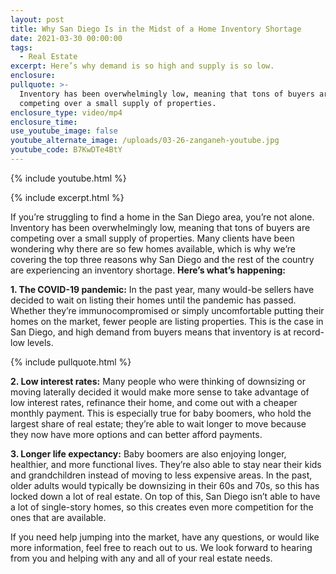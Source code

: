 ```yaml
---
layout: post
title: Why San Diego Is in the Midst of a Home Inventory Shortage
date: 2021-03-30 00:00:00
tags:
  - Real Estate
excerpt: Here’s why demand is so high and supply is so low.
enclosure:
pullquote: >-
  Inventory has been overwhelmingly low, meaning that tons of buyers are
  competing over a small supply of properties.
enclosure_type: video/mp4
enclosure_time:
use_youtube_image: false
youtube_alternate_image: /uploads/03-26-zanganeh-youtube.jpg
youtube_code: B7KwDTe4BtY
---
```

{% include youtube.html %}

{% include excerpt.html %}

If you’re struggling to find a home in the San Diego area, you’re not alone. Inventory has been overwhelmingly low, meaning that tons of buyers are competing over a small supply of properties. Many clients have been wondering why there are so few homes available, which is why we’re covering the top three reasons why San Diego and the rest of the country are experiencing an inventory shortage. **Here’s what’s happening:**

**1\. The COVID-19 pandemic:** In the past year, many would-be sellers have decided to wait on listing their homes until the pandemic has passed. Whether they’re immunocompromised or simply uncomfortable putting their homes on the market, fewer people are listing properties. This is the case in San Diego, and high demand from buyers means that inventory is at record-low levels.

{% include pullquote.html %}

**2\. Low interest rates:** Many people who were thinking of downsizing or moving laterally decided it would make more sense to take advantage of low interest rates, refinance their home, and come out with a cheaper monthly payment. This is especially true for baby boomers, who hold the largest share of real estate; they’re able to wait longer to move because they now have more options and can better afford payments.

**3\. Longer life expectancy:** Baby boomers are also enjoying longer, healthier, and more functional lives. They’re also able to stay near their kids and grandchildren instead of moving to less expensive areas. In the past, older adults would typically be downsizing in their 60s and 70s, so this has locked down a lot of real estate. On top of this, San Diego isn’t able to have a lot of single-story homes, so this creates even more competition for the ones that are available.

If you need help jumping into the market, have any questions, or would like more information, feel free to reach out to us. We look forward to hearing from you and helping with any and all of your real estate needs.

